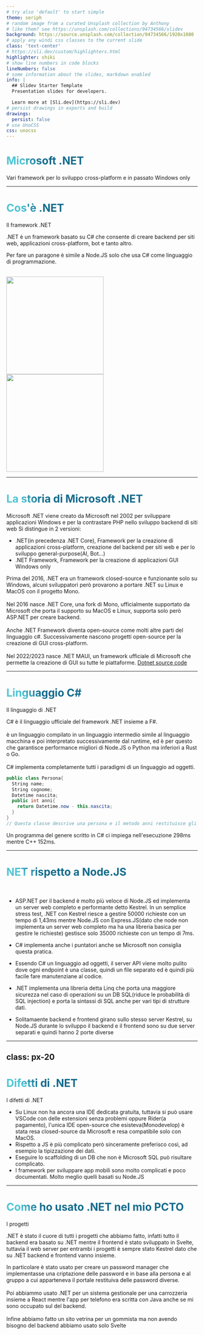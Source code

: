 ```yaml
---
# try also 'default' to start simple
theme: seriph
# random image from a curated Unsplash collection by Anthony
# like them? see https://unsplash.com/collections/94734566/slidev
background: https://source.unsplash.com/collection/94734566/1920x1080
# apply any windi css classes to the current slide
class: 'text-center'
# https://sli.dev/custom/highlighters.html
highlighter: shiki
# show line numbers in code blocks
lineNumbers: false
# some information about the slides, markdown enabled
info: |
  ## Slidev Starter Template
  Presentation slides for developers.

  Learn more at [Sli.dev](https://sli.dev)
# persist drawings in exports and build
drawings:
  persist: false
# use UnoCSS
css: unocss
---
```


# Microsoft .NET

Vari framework per lo sviluppo cross-platform e in passato Windows only


---


# Cos'è .NET

Il framework .NET

.NET è un framework basato su C# che consente di creare backend per siti web, applicazioni cross-platform, bot e tanto altro.

Per fare un paragone è simile a Node.JS solo che usa C# come linguaggio di programmazione.

<br>

<div flex justify-center items-center gap-2>
  <img src="https://upload.wikimedia.org/wikipedia/commons/7/7d/Microsoft_.NET_logo.svg" width="256">
  <img src="https://upload.wikimedia.org/wikipedia/commons/0/0d/C_Sharp_wordmark.svg" width="256">
</div>


---

# La storia di Microsoft .NET

Microsoft .NET viene creato da Microsoft nel 2002 per sviluppare applicazioni Windows e per la contrastare PHP nello sviluppo backend di siti web
Si distingue in 2 versioni:

- .NET(in precedenza .NET Core), Framework per la creazione di applicazioni cross-platform, creazione del backend per siti web e per lo sviluppo general-purpose(AI, Bot...)
- .NET Framework, Framework per la creazione di applicazioni GUI Windows only

Prima del 2016, .NET era un framework closed-source e funzionante solo su Windows, alcuni sviluppatori però provarono a portare .NET su Linux e MacOS con il progetto Mono.
<br/>
<br/>
Nel 2016 nasce .NET Core, una fork di Mono, ufficialmente supportato da Microsoft che porta il supporto su MacOS e Linux, supporta solo però ASP.NET per creare backend.
<br/>
<br/>
Anche .NET Framework diventa open-source come molti altre parti del linguaggio c#.
Successivamente nascono progetti open-source per la creazione di GUI cross-platform.
<br/>
<br/>
Nel 2022/2023 nasce .NET MAUI, un framework ufficiale di Microsoft che permette la creazione di GUI su tutte le piattaforme.
[Dotnet source code](https://github.com/dotnet)

<style>
h1 {
  background-color: #2B90B6;
  background-image: linear-gradient(45deg, #4EC5D4 10%, #146b8c 20%);
  background-size: 100%;
  -webkit-background-clip: text;
  -moz-background-clip: text;
  -webkit-text-fill-color: transparent;
  -moz-text-fill-color: transparent;
}
</style>

---

# Linguaggio C#

Il linguaggio di .NET

C# è il linguaggio ufficiale del framework .NET insieme a F#.
<br>
<br>
è un linguaggio compilato in un linguaggio intermedio simile al linguaggio macchina e poi interpretato successivamente dal runtime, ed è per questo che garantisce performance migliori di Node.JS o Python ma inferiori a Rust o Go.
<br>
<br>
C# implementa completamente tutti i paradigmi di un linguaggio ad oggetti.


```c# {all|2|1-6|9|all}
public class Persona{
  String name;
  String cognome;
  Datetime nascita;
  public int anni{
    return Datetime.now - this.nascita;
  }
}
// Questa classe descrive una persona e il metodo anni restituisce gli anni di età
```
Un programma del genere scritto in C# ci impiega nell'esecuzione 298ms mentre C++ 152ms.

---

# NET rispetto a Node.JS

<br/>
 
- ASP.NET per il backend è molto più veloce di Node.JS ed implementa un server web completo e performante detto Kestrel.
In un semplice stress test, .NET con Kestrel riesce a gestire 50000 richieste con un tempo di 1,43ms mentre Node.JS con Express.JS(dato che node non implementa un server web completo ma ha una libreria basica per gestire le richieste) gestisce solo 35000 richieste con un tempo di 7ms.

- C# implementa anche i puntatori anche se Microsoft non consiglia questa pratica. 

- Essendo C# un linguaggio ad oggetti, il server API viene molto pulito dove ogni endpoint è una classe, quindi un file separato ed è quindi più facile fare manutenziane al codice.

- .NET implementa una libreria detta Linq che porta una maggiore sicurezza nel caso di operazioni su un DB SQL(riduce le probabilità di SQL injection) e porta la sintassi di SQL anche per vari tipi di strutture dati.

- Solitamaente backend e frontend girano sullo stesso server Kestrel, su Node.JS durante lo sviluppo il backend e il frontend sono su due server separati e quindi hanno 2 porte diverse

---
class: px-20
---

# Difetti di .NET

I difetti di .NET

- Su Linux non ha ancora una IDE dedicata gratuita, tuttavia si può usare VSCode con delle estensioni senza problemi oppure Rider(a pagamento), l'unica IDE open-source che esisteva(Monodevelop) è stata resa closed-source da Microsoft e resa compatibile solo con MacOS.
- Rispetto a JS è più complicato però sinceramente preferisco così, ad esempio la tipizzazione dei dati.
- Eseguire lo scaffolding di un DB che non è Microsoft SQL può risultare complicato.
- I framework per sviluppare app mobili sono molto complicati e poco documentati. Molto meglio quelli basati su Node.JS


---

# Come ho usato .NET nel mio PCTO

I progetti

.NET è stato il cuore di tutti i progetti che abbiamo fatto, infatti tutto il backend era basato su .NET mentre il frontend è stato sviluppato in Svelte, tuttavia il web server per entrambi i progetti è sempre stato Kestrel dato che su .NET backend e frontend vanno insieme.

In particolare è stato usato per creare un password manager che implementasse una criptazione delle password e in base alla persona e al gruppo a cui apparteneva il portale restituiva delle password diverse.<br><br>
Poi abbiammo usato .NET per un sistema gestionale per una carrozzeria insieme a React mentre l'app per telefono era scritta con Java anche se mi sono occupato sul del backend.<br><br>
Infine abbiamo fatto un sito vetrina per un gommista ma non avendo bisogno del backend abbiamo usato solo Svelte

